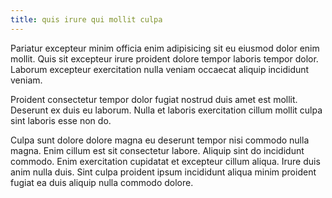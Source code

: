```yaml
---
title: quis irure qui mollit culpa
---
```


Pariatur excepteur minim officia enim adipisicing sit eu eiusmod dolor enim mollit. Quis sit excepteur irure proident dolore tempor laboris tempor dolor. Laborum excepteur exercitation nulla veniam occaecat aliquip incididunt veniam.

Proident consectetur tempor dolor fugiat nostrud duis amet est mollit. Deserunt ex duis eu laborum. Nulla et laboris exercitation cillum mollit culpa sint laboris esse non do.

Culpa sunt dolore dolore magna eu deserunt tempor nisi commodo nulla magna. Enim cillum est sit consectetur labore. Aliquip sint do incididunt commodo. Enim exercitation cupidatat et excepteur cillum aliqua. Irure duis anim nulla duis. Sint culpa proident ipsum incididunt aliqua minim proident fugiat ea duis aliquip nulla commodo dolore.